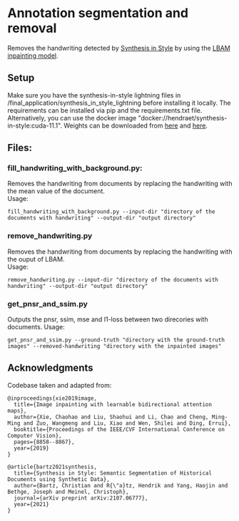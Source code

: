 # Annotation segmentation and removal 

Removes the handwriting detected by [Synthesis in Style](https://github.com/hendraet/synthesis-in-style) by using the [LBAM inpainting model](https://github.com/Vious/LBAM_Pytorch).

## Setup

Make sure you have the synthesis-in-style lightning files in /final_application/synthesis_in_style_lightning before installing it locally.
The requirements can be installed via pip and the requirements.txt file. 
Alternatively, you can use the docker image "docker://hendraet/synthesis-in-style:cuda-11.1".
Weights can be downloaded from [here](https://drive.google.com/file/d/1O_bImshs5KXloh2Nd05TzmiQIqIlJw0i/view?usp=sharing) and [here](https://drive.google.com/file/d/19daBLbYazgU6q2EaEdHudJqrkWSWYlqf/view?usp=sharing).


## Files:  

### fill_handwriting_with_background.py: 

Removes the handwriting from documents by replacing the handwriting with the mean value of the document.  
Usage: 
```
fill_handwriting_with_background.py --input-dir "directory of the documents with handwriting" --output-dir "output directory"
```

### remove_handwriting.py 

Removes the handwriting from documents by replacing the handwriting with the ouput of LBAM.  
Usage: 
```
remove_handwriting.py --input-dir "directory of the documents with handwriting" --output-dir "output directory"
```

### get_pnsr_and_ssim.py 

Outputs the pnsr, ssim, mse and l1-loss between two direcories with documents.
Usage: 
```
get_pnsr_and_ssim.py --ground-truth "directory with the ground-truth images" --removed-handwriting "directory with the inpainted images"
```

## Acknowledgments 

Codebase taken and adapted from:
```
@inproceedings{xie2019image,
  title={Image inpainting with learnable bidirectional attention maps},
  author={Xie, Chaohao and Liu, Shaohui and Li, Chao and Cheng, Ming-Ming and Zuo, Wangmeng and Liu, Xiao and Wen, Shilei and Ding, Errui},
  booktitle={Proceedings of the IEEE/CVF International Conference on Computer Vision},
  pages={8858--8867},
  year={2019}
}

@article{bartz2021synthesis,
  title={Synthesis in Style: Semantic Segmentation of Historical Documents using Synthetic Data},
  author={Bartz, Christian and R{\"a}tz, Hendrik and Yang, Haojin and Bethge, Joseph and Meinel, Christoph},
  journal={arXiv preprint arXiv:2107.06777},
  year={2021}
}
```
